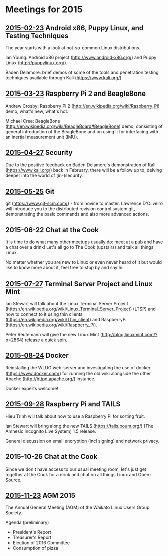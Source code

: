 # Meetings for 2015

## [2015-02-23](2015-02-23) Android x86, Puppy Linux, and Testing Techniques

The year starts with a look at not-so-common Linux distributions.

Ian Young: Android x86 project (http://www.android-x86.org/) and Puppy Linux (http://puppylinux.org/).

Baden Delamore: brief demos of some of the
tools and penetration testing techniques available through Kali (https://www.kali.org/).

## [2015-03-23](2015-03-23) Raspberry Pi 2 and BeagleBone

Andrew Crosby: Raspberry Pi 2 (http://en.wikipedia.org/wiki/Raspberry_Pi) demo, what's new, what's hot.

Michael Cree: BeagleBone (http://en.wikipedia.org/wiki/BeagleBoard#BeagleBone) demo, consisting of general introduction of the BeagleBone and on using it for interfacing with an inertial measurement unit (IMU).

## [2015-04-27](2015-04-27) Security

Due to the positive feedback on Baden Delamore's demonstration of Kali (https://www.kali.org/) back in February, there will be a follow up to, delving deeper into the world of (in-)security.

## [2015-05-25](2015-05-25) Git

git (https://www.git-scm.com/) - from novice to master. Lawrence D'Oliveiro will introduce you to the distributed revision control system git, demonstrating the basic commands and also more advanced actions.

## 2015-06-22 Chat at the Cook

It is time to do what many other meetups usually do: meet at a pub and have a chat over a drink! Let's all go to The Cook (upstairs) and talk all things Linux.

No matter whether you are new to Linux or even never heard of it but would like to know more about it, feel free to stop by and say hi.

## [2015-07-27](2015-07-27) Terminal Server Project and Linux Mint

Ian Stewart will talk about the Linux Terminal Server Project (https://en.wikipedia.org/wiki/Linux_Terminal_Server_Project) (LTSP) and how to connect to it using thin clients (https://en.wikipedia.org/wiki/Thin_client) and RaspberryPi (https://en.wikipedia.org/wiki/Raspberry_Pi).

Peter Reutemann will give the new Linux Mint (http://blog.linuxmint.com/?p=2864) release a quick spin.

## [2015-08-24](2015-08-24) Docker

Reinstalling the WLUG web-server and investigating the use of docker (https://www.docker.com/) for running the old wiki alongside the other Apache (http://httpd.apache.org/) instance.

Docker experts welcome!

## [2015-09-28](2015-09-28) Raspberry Pi and TAILS

Hieu Trinh will talk about how to use a Raspberry Pi for sorting fruit.

Ian Stewart will bring along the new TAILS (https://tails.boum.org/) (The Amnesic Incognito Live System) 1.5 release.

General discussion on email encryption (incl signing) and network privacy.

## 2015-10-26 Chat at the Cook

Since we don't have access to our usual meeting room, let's just get together at the Cook for a drink and chat on all things Linux and Open-Source.

## [2015-11-23](2015-11-23) AGM 2015

The Annual General Meeting (AGM) of the Waikato Linux Users Group Society.

Agenda (preliminary)
* President's Report
* Treasurer's Report
* Election of 2016 Committee
* Consumption of pizza

